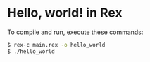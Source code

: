 # Hello, world! in Rex
To compile and run, execute these commands:
```bash
$ rex-c main.rex -o hello_world
$ ./hello_world
```